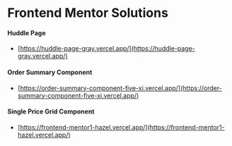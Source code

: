 # Frontend Mentor Solutions

#### Huddle Page

- [https://huddle-page-gray.vercel.app/](https://huddle-page-gray.vercel.app/)

#### Order Summary Component 

- [https://order-summary-component-five-xi.vercel.app/](https://order-summary-component-five-xi.vercel.app/)

#### Single Price Grid Component 

- [https://frontend-mentor1-hazel.vercel.app/](https://frontend-mentor1-hazel.vercel.app/)
